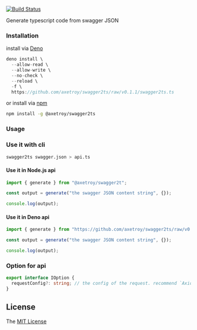[![Build Status](https://github.com/axetroy/swagger2ts/workflows/test/badge.svg)](https://github.com/axetroy/swagger2ts/actions)

Generate typescript code from swagger JSON

### Installation

install via [Deno](https://deno.land)

```typescript
deno install \
  --allow-read \
  --allow-write \
  --no-check \
  --reload \
  -f \
  https://github.com/axetroy/swagger2ts/raw/v0.1.1/swagger2ts.ts
```

or install via [npm](https://npmjs.com)

```bash
npm install -g @axetroy/swagger2ts
```

### Usage

### Use it with cli

```bash
swagger2ts swagger.json > api.ts
```

#### Use it in Node.js api

```js
import { generate } from "@axetroy/swagger2t";

const output = generate("the swagger JSON content string", {});

console.log(output);
```

#### Use it in Deno api

```ts
import { generate } from "https://github.com/axetroy/swagger2ts/raw/v0.1.1/generate.ts";

const output = generate("the swagger JSON content string", {});

console.log(output);
```

### Option for api

```ts
export interface IOption {
  requestConfig?: string; // the config of the request. recommend `AxiosConfig`. defaults to 'unknown'
}
```

## License

The [MIT License](LICENSE)
